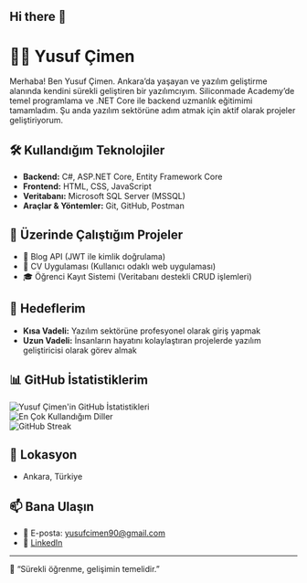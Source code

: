 ## Hi there 👋  
# 👨‍💻 Yusuf Çimen

Merhaba! Ben Yusuf Çimen. Ankara’da yaşayan ve yazılım geliştirme alanında kendini sürekli geliştiren bir yazılımcıyım. Siliconmade Academy’de temel programlama ve .NET Core ile backend uzmanlık eğitimimi tamamladım. Şu anda yazılım sektörüne adım atmak için aktif olarak projeler geliştiriyorum.

## 🛠️ Kullandığım Teknolojiler

- **Backend:** C#, ASP.NET Core, Entity Framework Core  
- **Frontend:** HTML, CSS, JavaScript  
- **Veritabanı:** Microsoft SQL Server (MSSQL)  
- **Araçlar & Yöntemler:** Git, GitHub, Postman

## 🚀 Üzerinde Çalıştığım Projeler

- 📝 Blog API (JWT ile kimlik doğrulama)  
- 📄 CV Uygulaması (Kullanıcı odaklı web uygulaması)  
- 🎓 Öğrenci Kayıt Sistemi (Veritabanı destekli CRUD işlemleri)

## 🎯 Hedeflerim

- **Kısa Vadeli:** Yazılım sektörüne profesyonel olarak giriş yapmak  
- **Uzun Vadeli:** İnsanların hayatını kolaylaştıran projelerde yazılım geliştiricisi olarak görev almak

## 📊 GitHub İstatistiklerim

![Yusuf Çimen'in GitHub İstatistikleri](https://github-readme-stats.vercel.app/api?username=ysfcmn0618&show_icons=true&theme=github_dark&locale=tr)  
![En Çok Kullandığım Diller](https://github-readme-stats.vercel.app/api/top-langs/?username=ysfcmn0618&layout=compact&theme=github_dark)  
![GitHub Streak](https://github-readme-streak-stats.herokuapp.com/?user=ysfcmn0618&theme=github-dark)

## 📍 Lokasyon

- Ankara, Türkiye

## 📫 Bana Ulaşın

- 📧 E-posta: yusufcimen90@gmail.com  
- 💼 [LinkedIn](https://www.linkedin.com/in/yusuf-%C3%A7imen-4b911615a)

---

🧠 “Sürekli öğrenme, gelişimin temelidir.”
